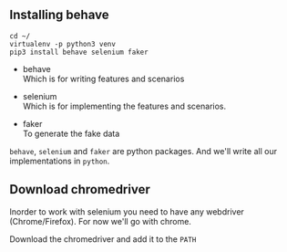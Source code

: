 ## Installing behave

    cd ~/
    virtualenv -p python3 venv
    pip3 install behave selenium faker

- behave<br>
  Which is for writing features and scenarios

- selenium<br>
  Which is for implementing the features and scenarios.

- faker<br>
  To generate the fake data

`behave`, `selenium` and `faker` are python packages. And we'll write all our implementations in `python`.

## Download chromedriver

Inorder to work with selenium you need to have any webdriver (Chrome/Firefox). For now we'll go with chrome.

Download the chromedriver and add it to the `PATH`
